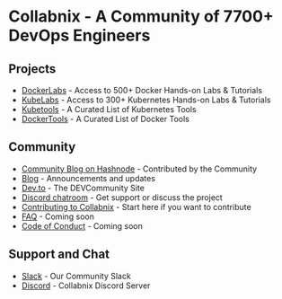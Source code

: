 # Collabnix - A Community of 7700+ DevOps Engineers


## Projects

- [DockerLabs](https://dockerlabs.collabnix.com) - Access to 500+ Docker Hands-on Labs & Tutorials
- [KubeLabs](https://kubelabs.collabnix.com) - Access to 300+ Kubernetes Hands-on Labs & Tutorials 
- [Kubetools](https://kubetools.collabnix.com) - A Curated List of Kubernetes Tools
- [DockerTools](https://dockertools.collabnix.com) - A Curated List of Docker Tools



## Community

- [Community Blog on Hashnode](https://community.collabnix.com) - Contributed by the Community
- [Blog](https://collabnix.com) - Announcements and updates
- [Dev.to](https://dev.to/collabnix) - The DEVCommunity Site
- [Discord chatroom](https://discord.gg/ztZpXzjSmF) - Get support or discuss the project
- [Contributing to Collabnix](https://github.com/collabnix/collabnix/blob/master/CONTRIBUTING.md) - Start here if you want to contribute
- [FAQ](https://github.com/collabnix/) - Coming soon
- [Code of Conduct](CODE_OF_CONDUCT.md) - Coming soon


## Support and Chat

- [Slack](https://launchpass.com/collabnix) - Our Community Slack
- [Discord](https://discord.gg/ztZpXzjSmF) - Collabnix Discord Server




